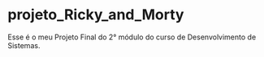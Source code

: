 # projeto_Ricky_and_Morty
Esse é o meu Projeto Final do 2° módulo do curso de Desenvolvimento de Sistemas.
